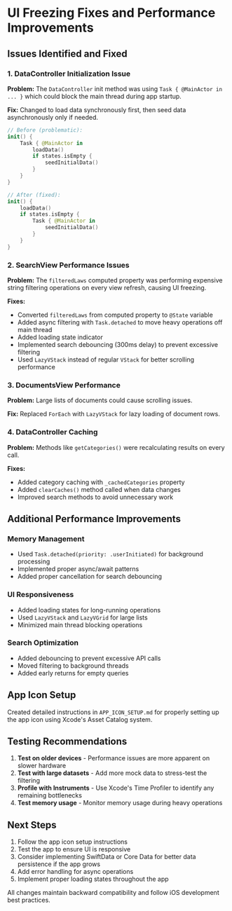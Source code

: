 # UI Freezing Fixes and Performance Improvements

## Issues Identified and Fixed

### 1. DataController Initialization Issue
**Problem:** The `DataController` init method was using `Task { @MainActor in ... }` which could block the main thread during app startup.

**Fix:** Changed to load data synchronously first, then seed data asynchronously only if needed.

```swift
// Before (problematic):
init() {
    Task { @MainActor in
        loadData()
        if states.isEmpty {
            seedInitialData()
        }
    }
}

// After (fixed):
init() {
    loadData()
    if states.isEmpty {
        Task { @MainActor in
            seedInitialData()
        }
    }
}
```

### 2. SearchView Performance Issues
**Problem:** The `filteredLaws` computed property was performing expensive string filtering operations on every view refresh, causing UI freezing.

**Fixes:**
- Converted `filteredLaws` from computed property to `@State` variable
- Added async filtering with `Task.detached` to move heavy operations off main thread
- Added loading state indicator
- Implemented search debouncing (300ms delay) to prevent excessive filtering
- Used `LazyVStack` instead of regular `VStack` for better scrolling performance

### 3. DocumentsView Performance
**Problem:** Large lists of documents could cause scrolling issues.

**Fix:** Replaced `ForEach` with `LazyVStack` for lazy loading of document rows.

### 4. DataController Caching
**Problem:** Methods like `getCategories()` were recalculating results on every call.

**Fixes:**
- Added category caching with `_cachedCategories` property
- Added `clearCaches()` method called when data changes
- Improved search methods to avoid unnecessary work

## Additional Performance Improvements

### Memory Management
- Used `Task.detached(priority: .userInitiated)` for background processing
- Implemented proper async/await patterns
- Added proper cancellation for search debouncing

### UI Responsiveness
- Added loading states for long-running operations
- Used `LazyVStack` and `LazyVGrid` for large lists
- Minimized main thread blocking operations

### Search Optimization
- Added debouncing to prevent excessive API calls
- Moved filtering to background threads
- Added early returns for empty queries

## App Icon Setup
Created detailed instructions in `APP_ICON_SETUP.md` for properly setting up the app icon using Xcode's Asset Catalog system.

## Testing Recommendations

1. **Test on older devices** - Performance issues are more apparent on slower hardware
2. **Test with large datasets** - Add more mock data to stress-test the filtering
3. **Profile with Instruments** - Use Xcode's Time Profiler to identify any remaining bottlenecks
4. **Test memory usage** - Monitor memory usage during heavy operations

## Next Steps

1. Follow the app icon setup instructions
2. Test the app to ensure UI is responsive
3. Consider implementing SwiftData or Core Data for better data persistence if the app grows
4. Add error handling for async operations
5. Implement proper loading states throughout the app

All changes maintain backward compatibility and follow iOS development best practices.